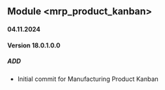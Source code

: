 ## Module <mrp_product_kanban>

#### 04.11.2024
#### Version 18.0.1.0.0
##### ADD
- Initial commit for Manufacturing Product Kanban
